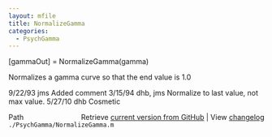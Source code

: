 ```yaml
---
layout: mfile
title: NormalizeGamma
categories:
  - PsychGamma
---
```


\[gammaOut\] = NormalizeGamma\(gamma\)

Normalizes a gamma curve so that the end value is 1.0

9/22/93   jms   Added comment
3/15/94 dhb, jms Normalize to last value, not max value.
5/27/10   dhb   Cosmetic


<div class="code_header" style="text-align:right;">
  <span style="float:left;">Path&nbsp;&nbsp;</span> <span class="counter">Retrieve <a href=
  "https://raw.github.com/Psychtoolbox-3/Psychtoolbox-3/beta/./PsychGamma/NormalizeGamma.m">current version from GitHub</a> | View <a href=
  "https://github.com/Psychtoolbox-3/Psychtoolbox-3/commits/beta/./PsychGamma/NormalizeGamma.m">changelog</a></span>
</div>
<div class="code">
  <code>./PsychGamma/NormalizeGamma.m</code>
</div>

